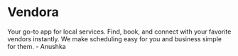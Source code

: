 # Vendora
Your go-to app for local services. Find, book, and connect with your favorite vendors instantly. We make scheduling easy for you and business simple for them. - Anushka

